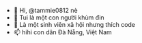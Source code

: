- 👋 Hi, @tammie0812 nè
- 👀 Tui là một con người khùm đin
- 🌱 Là một sinh viên xã hội nhưng thích code
- 📫 hihi con dân Đà Nẵng, Việt Nam

<!---
tammie0812/tammie0812 is a ✨ special ✨ repository because its `HI THERE.md` (this file) appears on your GitHub profile.
You can click the Preview link to take a look at your changes.
--->
